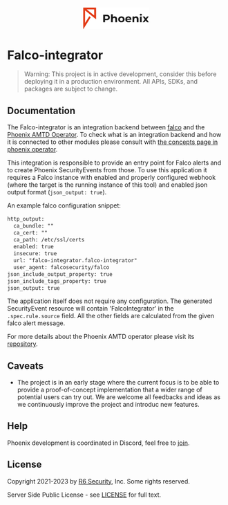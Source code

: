 <p align="center">
  <img alt="Phoenix", src="docs/img/phoenix-logo.png" width="30%" height="30%"></br>
</p>

# Falco-integrator

> Warning: This project is in active development, consider this before deploying it in a production environment.  All APIs, SDKs, and packages are subject to change.

## Documentation

The Falco-integrator is an integration backend between [falco](https://falco.org/) and the [Phoenix AMTD Operator](https://github.com/r6security/phoenix). To check what is an integration backend and how it is connected to other modules please consult with [the concepts page in phoenix operator](https://github.com/r6security/phoenix/blob/main/docs/CONCEPTS.md).

This integration is responsible to provide an entry point for Falco alerts and to create Phoenix SecurityEvents from those. To use this application it requires a Falco instance with enabled and properly configured webhook (where the target is the running instance of this tool) and enabled json output format (`json_output: true`).

An example falco configuration snippet:

    http_output:
      ca_bundle: ""
      ca_cert: ""
      ca_path: /etc/ssl/certs
      enabled: true
      insecure: true
      url: "falco-integrator.falco-integrator"
      user_agent: falcosecurity/falco
    json_include_output_property: true
    json_include_tags_property: true
    json_output: true

The application itself does not require any configuration. The generated SecurityEvent resource will contain 'FalcoIntegrator' in the `.spec.rule.source` field. All the other fields are calculated from the given falco alert message.

For more details about the Phoenix AMTD operator please visit its [repository](https://github.com/r6security/phoenix/).

## Caveats

* The project is in an early stage where the current focus is to be able to provide a proof-of-concept implementation that a wider range of potential users can try out. We are welcome all feedbacks and ideas as we continuously improve the project and introduc new features.

## Help

Phoenix development is coordinated in Discord, feel free to [join](https://discord.gg/dpyAhN73).

## License

Copyright 2021-2023 by [R6 Security](https://www.r6security.com), Inc. Some rights reserved.

Server Side Public License - see [LICENSE](/LICENSE) for full text.